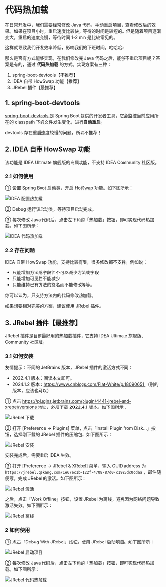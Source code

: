 # 代码热加载

在日常开发中，我们需要经常修改 Java 代码，手动重启项目，查看修改后的效果。如果在项目小时，重启速度比较快，等待的时间是较短的。但是随着项目逐渐变大，重启的速度变慢，等待时间 1-2 min 是比较常见的。

这样就导致我们开发效率降低，影响我们的下班时间，哈哈哈~

那么是否有方式能够实现，在我们修改完 Java 代码之后，能够不重启项目呢？答案是有的，通过 **代码热加载** 的方式。实现方案有三种：

1. spring-boot-devtools【不推荐】
2. IDEA 自带 HowSwap 功能【推荐】
3. JRebel 插件【最推荐】

## 1. spring-boot-devtools

[spring-boot-devtools ](https://docs.spring.io/spring-boot/docs/current/reference/htmlsingle/#using.running-your-application.hot-swapping)是 Spring Boot 提供的开发者工具，它会监控当前应用所在的 classpath 下的文件发生变化，进行**自动重启**。

devtools 存在重启速度较慢的问题，所以不推荐！

## 2. IDEA 自带 HowSwap 功能

该功能是 IDEA Ultimate 旗舰版的专属功能，不支持 IDEA Community 社区版。

### 2.1 如何使用

① 设置 Spring Boot 启动类，开启 HotSwap 功能。如下图所示：

![IDEA 配置热加载](https://doc.iocoder.cn/img/%E4%BB%A3%E7%A0%81%E7%83%AD%E5%8A%A0%E8%BD%BD/IDEA%E9%85%8D%E7%BD%AE%E7%83%AD%E5%8A%A0%E8%BD%BD.png)

② Debug 运行该启动类，等待项目启动完成。

③ 每次修改 Java 代码后，点击左下角的「热加载」按钮，即可实现代码热加载。如下图所示：

![IDEA 代码热加载](https://doc.iocoder.cn/img/%E4%BB%A3%E7%A0%81%E7%83%AD%E5%8A%A0%E8%BD%BD/IDEA%E4%BB%A3%E7%A0%81%E7%83%AD%E5%8A%A0%E8%BD%BD.png)

### 2.2 存在问题

IDEA 自带 HowSwap 功能，支持比较有限，很多修改都不支持。例如说：

- 只能增加方法或字段但不可以减少方法或字段
- 只能增加可见性不能减少
- 只能维持已有方法的签名而不能修改等等。

你可以认为，只支持方法内的代码修改热加载。

如果想要相对完美的方案，建议使用 JRebel 插件。

## 3. JRebel 插件【最推荐】

JRebel 插件是目前最好用的热加载插件，它支持 IDEA Ultimate 旗舰版、Community 社区版。

### 3.1 如何安装

友情提示：不同的 JetBrains 版本，JRebel 插件的激活方式不同：

- 2022.4.1 版本：阅读本文即可。
- 2024.1.2 版本：[https://www.cnblogs.com/Flat-White/p/18090651 ](https://www.cnblogs.com/Flat-White/p/18090651)（别的版本，应该也可以）

① 点击 [https://plugins.jetbrains.com/plugin/4441-jrebel-and-xrebel/versions ](https://plugins.jetbrains.com/plugin/4441-jrebel-and-xrebel/versions)地址，必须下载 **2022.4.1** 版本。如下图所示：

![JRebel 下载](https://doc.iocoder.cn/img/%E4%BB%A3%E7%A0%81%E7%83%AD%E5%8A%A0%E8%BD%BD/JRebel%E4%B8%8B%E8%BD%BD.png)

② 打开 [Preference -> Plugins] 菜单，点击「Install Plugin from Disk...」按钮，选择刚下载的 JRebel 插件的压缩包。如下图所示：

![JRebel 安装](https://doc.iocoder.cn/img/%E4%BB%A3%E7%A0%81%E7%83%AD%E5%8A%A0%E8%BD%BD/JRebel%E5%AE%89%E8%A3%85.png)

安装完成后，需要重启 IDEA 生效。

③ 打开 [Preference -> JRebel & XRebel] 菜单，输入 GUID address 为 `https://jrebel.qekang.com/1e67ec1b-122f-4708-87d0-c1995dc0cdaa` ，邮件随便写，完成 JRebel 的激活。如下图所示：

![JRebel 激活](https://doc.iocoder.cn/img/%E4%BB%A3%E7%A0%81%E7%83%AD%E5%8A%A0%E8%BD%BD/JRebel%E6%BF%80%E6%B4%BB.png)

之后，点击「Work Offline」按钮，设置 JRebel 为离线，避免因为网络问题导致激活失效。如下图所示：

![JRebel 离线](https://doc.iocoder.cn/img/%E4%BB%A3%E7%A0%81%E7%83%AD%E5%8A%A0%E8%BD%BD/JRebel%E7%A6%BB%E7%BA%BF.png)

### 2 如何使用

① 点击「Debug With JRebel」按钮，使用 JRebel 启动项目。如下图所示：

![JRebel 启动项目](https://doc.iocoder.cn/img/%E4%BB%A3%E7%A0%81%E7%83%AD%E5%8A%A0%E8%BD%BD/JRebel%E5%90%AF%E5%8A%A8%E9%A1%B9%E7%9B%AE.png)

② 每次修改 Java 代码后，点击左下角的「热加载」按钮，即可实现代码热加载。如下图所示：

![JRebel 代码热加载](https://doc.iocoder.cn/img/%E4%BB%A3%E7%A0%81%E7%83%AD%E5%8A%A0%E8%BD%BD/JRebel%E4%BB%A3%E7%A0%81%E7%83%AD%E5%8A%A0%E8%BD%BD.png)
